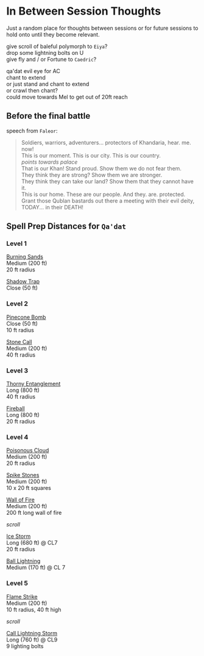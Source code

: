 # In Between Session Thoughts

Just a random place for thoughts between sessions or for future sessions to hold onto until they become relevant.

give scroll of baleful polymorph to `Eiya`?  
drop some lightning bolts on U  
give fly and / or Fortune to `Caedric`?  

qa'dat evil eye for AC  
chant to extend  
or just stand and chant to extend  
or crawl then chant?  
could move towards Mel to get out of 20ft reach    


## Before the final battle

speech from `Faleor`:  

> Soldiers, warriors, adventurers... protectors of Khandaria, hear. me. now!  
> This is our moment. This is our city. This is our country.  
> _points towards palace_  
> That is our Khan! Stand proud. Show them we do not fear them.  
> They think they are strong? Show them we are stronger.  
> They think they can take our land? Show them that they cannot have it.  
> This is our home. These are our people. And they. are. protected.  
> Grant those Qublan bastards out there a meeting with their evil deity, TODAY... in their DEATH!


## Spell Prep Distances for `Qa'dat`

### Level 1 

[Burning Sands](https://www.aonprd.com/SpellDisplay.aspx?ItemName=Burning%20Sands)  
Medium (200 ft)  
20 ft radius

[Shadow Trap](https://www.aonprd.com/SpellDisplay.aspx?ItemName=Shadow%20Trap)  
Close (50 ft)


### Level 2

[Pinecone Bomb](https://www.aonprd.com/SpellDisplay.aspx?ItemName=Pinecone%20Bomb)  
Close (50 ft)  
10 ft radius

[Stone Call](https://www.aonprd.com/SpellDisplay.aspx?ItemName=Stone%20Call)  
Medium (200 ft)  
40 ft radius  


### Level 3

[Thorny Entanglement](https://www.aonprd.com/SpellDisplay.aspx?ItemName=Thorny%20Entanglement)  
Long (800 ft)  
40 ft radius  

[Fireball](https://www.aonprd.com/SpellDisplay.aspx?ItemName=Fireball)  
Long (800 ft)  
20 ft radius  


### Level 4

[Poisonous Cloud](https://www.aonprd.com/SpellDisplay.aspx?ItemName=Poisonous%20Cloud)  
Medium (200 ft)  
20 ft radius  

[Spike Stones](https://www.aonprd.com/SpellDisplay.aspx?ItemName=Spike%20Stones)  
Medium (200 ft)  
10 x 20 ft squares  

[Wall of Fire](https://www.aonprd.com/SpellDisplay.aspx?ItemName=Wall+of+Fire)  
Medium (200 ft)  
200 ft long wall of fire  

_scroll_  

[Ice Storm](https://www.aonprd.com/SpellDisplay.aspx?ItemName=Ice%20Storm)  
Long (680 ft) @ CL7  
20 ft radius  

[Ball Lightning](https://www.aonprd.com/SpellDisplay.aspx?ItemName=Ball%20Lightning)  
Medium (170 ft) @ CL 7


### Level 5

[Flame Strike](https://www.aonprd.com/SpellDisplay.aspx?ItemName=Flame%20Strike)  
Medium (200 ft)  
10 ft radius, 40 ft high  

_scroll_  

[Call Lightning Storm](https://www.aonprd.com/SpellDisplay.aspx?ItemName=Call%20Lightning%20Storm)  
Long (760 ft) @ CL9  
9 lighting bolts  
